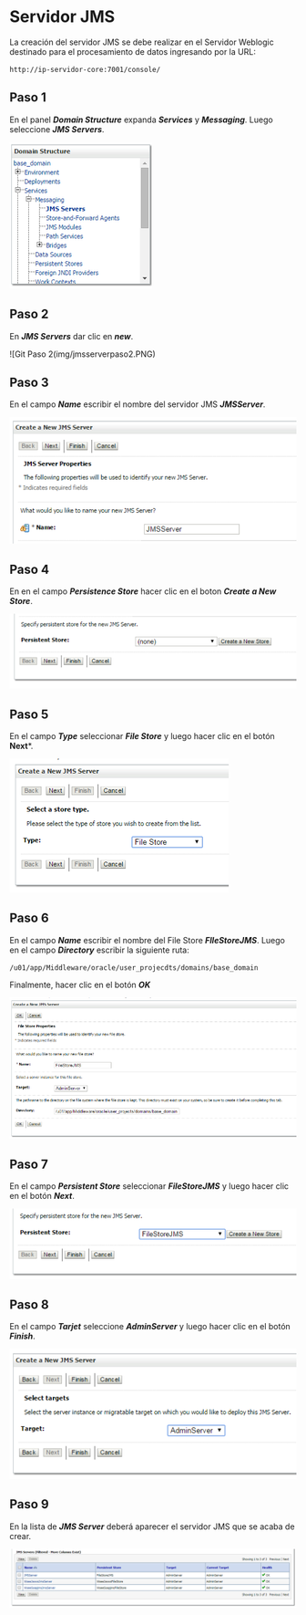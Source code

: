 # Servidor JMS
La creación del servidor JMS se debe realizar en el Servidor Weblogic destinado para el procesamiento de datos ingresando por la URL:
 
```
http://ip-servidor-core:7001/console/
```
## Paso 1

En el panel ***Domain Structure*** expanda ***Services*** y ***Messaging***. Luego seleccione ***JMS Servers***.

![Git Paso 1](img/jmsserverpaso1.PNG)

## Paso 2

En  ***JMS Servers*** dar clic en ***new***.

![Git Paso 2(img/jmsserverpaso2.PNG)

## Paso 3

En el campo ***Name*** escribir el nombre del servidor JMS ***JMSServer***.

![Git Paso 3](img/jmsserverpaso3.PNG)

## Paso 4

En  en el campo ***Persistence Store***  hacer clic en el boton ***Create a New Store***.

![Git Paso 4](img/jmsserverpaso4.PNG)
## Paso 5

En el campo ***Type*** seleccionar ***File Store*** y luego hacer clic en el botón **Next***.

![Git Paso 5](img/jmsserverpaso5.PNG)
## Paso 6

En el campo ***Name*** escribir el nombre del File Store ***FlleStoreJMS***. Luego  en el campo ***Directory*** escribir la siguiente ruta:
```
/u01/app/Middleware/oracle/user_projecdts/domains/base_domain
```

Finalmente, hacer clic en el botón ***OK***

![Git Paso 6](img/jmsserverpaso6.PNG)
## Paso 7

En el campo ***Persistent Store*** seleccionar ***FileStoreJMS*** y luego hacer clic en el botón ***Next***. 

![Git Paso 7](img/jmsserverpaso7.PNG)
## Paso 8

En el campo ***Tarjet*** seleccione ***AdminServer*** y luego hacer clic en el botón ***Finish***. 

![Git Paso 8](img/jmsserverpaso8.PNG)
## Paso 9

En la lista de ***JMS Server*** deberá aparecer el servidor JMS que se acaba de crear. 

![Git Paso 9](img/jmsserverpaso9.PNG)